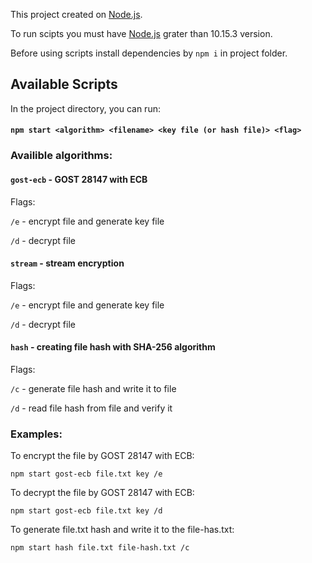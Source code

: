 This project created on [Node.js](https://nodejs.org/en/).

To run scipts you must have [Node.js](https://nodejs.org/en/) grater than 10.15.3 version.

Before using scripts install dependencies by `npm i` in project folder.

## Available Scripts

In the project directory, you can run:

#### `npm start <algorithm> <filename> <key file (or hash file)> <flag>`

### Availible algorithms:

#### `gost-ecb` - GOST 28147 with ECB

Flags:

`/e` - encrypt file and generate key file

`/d` - decrypt file

#### `stream` - stream encryption

Flags:

`/e` - encrypt file and generate key file

`/d` - decrypt file

#### `hash` - creating file hash with SHA-256 algorithm

Flags:

`/c` - generate file hash and write it to file

`/d` - read file hash from file and verify it

### Examples:

To encrypt the file by GOST 28147 with ECB:

`npm start gost-ecb file.txt key /e`

To decrypt the file by GOST 28147 with ECB:

`npm start gost-ecb file.txt key /d`

To generate file.txt hash and write it to the file-has.txt:

`npm start hash file.txt file-hash.txt /c`

